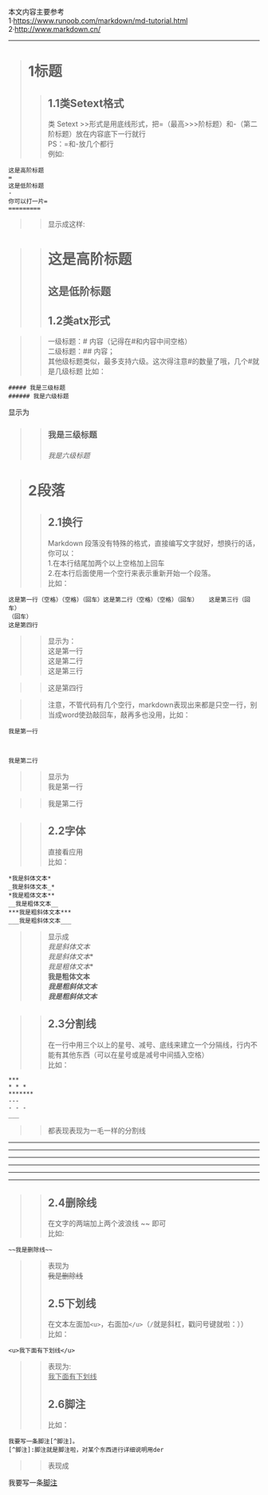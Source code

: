 本文内容主要参考   
1·https://www.runoob.com/markdown/md-tutorial.html   
2·http://www.markdown.cn/

---
># 1标题    
>>## 1.1类Setext格式  
>>类 Setext >>形式是用底线形式，把=（最高>>>阶标题）和-（第二阶标题）放在内容底下一行就行  
>>PS：=和-放几个都行    
>>例如:   
```  
这是高阶标题
=
这是低阶标题
-
你可以打一片=
=========
```  
>>显示成这样:

>>这是高阶标题   
>>=    
>>这是低阶标题   
>>-
>>## 1.2类atx形式  

>>一级标题：# 内容（记得在#和内容中间空格）  
二级标题：## 内容；   
其他级标题类似，最多支持六级。这次得注意#的数量了哦，几个#就是几级标题 
比如：
```
##### 我是三级标题
###### 我是六级标题    
```
显示为
>>### 我是三级标题
>>###### 我是六级标题   
   
># 2段落   
>>## 2.1换行
>>Markdown 段落没有特殊的格式，直接编写文字就好，想换行的话，你可以：   
1.在本行结尾加两个以上空格加上回车  
2.在本行后面使用一个空行来表示重新开始一个段落。   
比如：   
```
这是第一行（空格）（空格）（回车）这是第二行（空格）（空格）（回车）   这是第三行（回车）
（回车）
这是第四行
```
>>显示为：  
>>这是第一行  
>>这是第二行   
>>这是第三行

>>这是第四行

>>注意，不管代码有几个空行，markdown表现出来都是只空一行，别当成word使劲敲回车，敲再多也没用，比如：  
```  
我是第一行 



我是第二行
```
>>显示为  
>>我是第一行 



>>我是第二行   


>>## 2.2字体
>>直接看应用   
比如：
```   
*我是斜体文本*   
_我是斜体文本_*   
*我是粗体文本**   
__我是粗体文本__     
***我是粗斜体文本***      
___我是粗斜体文本___   
```   

>>显示成   
*我是斜体文本*   
_我是斜体文本_*   
*我是粗体文本**   
__我是粗体文本__     
***我是粗斜体文本***      
___我是粗斜体文本___    
   
>>## 2.3分割线   
>>在一行中用三个以上的星号、减号、底线来建立一个分隔线，行内不能有其他东西（可以在星号或是减号中间插入空格）   
>>比如：
```
***   
* * *
*******
---   
- - -
___
```
>>都表现表现为一毛一样的分割线   
***   
* * *
*******
---   
- - -
___   

>>## 2.4删除线   
>>在文字的两端加上两个波浪线 ~~ 即可  
比如:  
```
~~我是删除线~~
```   

>>表现为   
~~我是删除线~~   
>>## 2.5下划线   
>>在文本左面加```<u>```，右面加```</u>```（```/```就是斜杠，戳问号键就啦：））   
比如：
```
<u>我下面有下划线</u>
```
>>表现为:   
>><u>我下面有下划线</u>
>>## 2.6脚注
>>比如：
```
我要写一条脚注[^脚注]。
[^脚注]:脚注就是脚注啦，对某个东西进行详细说明用der
```
>>表现成     

我要写一条[脚注]

[脚注]: 脚注就是脚注啦，对某个东西进行详细说明用der
